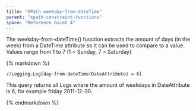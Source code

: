 ```yaml
---
title: "XPath weekday-from-dateTime"
parent: "xpath-constraint-functions"
space: "Reference Guide 4"
---
```

The weekday-from-dateTime() function extracts the amount of days (in the week) from a DateTime attribute so it can be used to compare to a value. Values range from 1 to 7 (1 = Sunday, 7 = Saturday)

<div class="alert alert-info">{% markdown %}

```
//Logging.Log[day-from-dateTime(DateAttribute) = 6]

```

This query returns all Logs where the amount of weekdays in DateAttribute is 6, for example friday 2011-12-30\.

{% endmarkdown %}</div>
